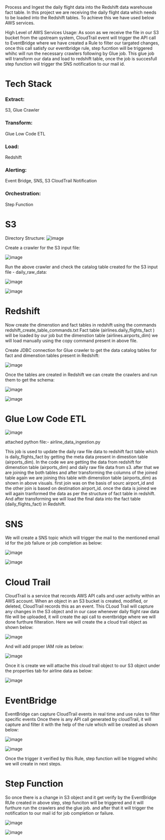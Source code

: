 Process and Ingest the daily flight data into the Redshift data warehouse fact table.
In this project we are receiving the daily flight data which needs to be loaded into the Redshift tables.
To achieve this we have used below AWS services.

High Level of AWS Services Usage: As soon as we receive the file in our S3 bucket from the upstream system, CloudTrail event will trigger the API call to EventBridge where we have created a Rule to filter our targated changes, once this call satisfy our eventbridge rule, step fucntion will be triggered whihc will run the necessary crawlers following by Glue job.
This glue job will transform our data and load to redshift table, once the job is succesfull step function will trigger the SNS notification to our mail id.

# Tech Stack


### Extract:

S3, Glue Crawler

### Transform:

Glue Low Code ETL

### Load:

Redshift

### Alerting:

Event Bridge, SNS, S3 CloudTrail Notification

### Orchestration:

Step Function

# S3

Directory Structure:
![image](https://github.com/user-attachments/assets/17814da0-6399-480b-8cc2-c0fadd0560b0)

Create a crawler for the S3 input file:

![image](https://github.com/user-attachments/assets/9dfe2cae-1164-45ee-b892-74b70cca7073)


Run the above crawler and check the catalog table created for the S3 input file - daily_raw_data:

![image](https://github.com/user-attachments/assets/a91eb6d7-12aa-431b-9ed6-d6487ea2ccf8)

![image](https://github.com/user-attachments/assets/35b98f1f-f644-4def-b533-7bf2a020e6ea)


# Redshift

Now create the dimenstion and fact tables in redshift using the commands redshift_create_table_commands.txt
Fact table (airlines.daily_flights_fact ) will be loaded by our job but the dimenstion table (airlines.airports_dim) we will load manually using the copy command present in above file.

Create JDBC connection for Glue crawler to get the data catalog tables for fact and dimenstion tables present in Redshift:

![image](https://github.com/user-attachments/assets/8dd8e2d4-b158-4d0c-8d31-dea9b9cbd7f2)

Once the tables are created in Redshift we can create the crawlers and run them to get the schema:

![image](https://github.com/user-attachments/assets/0109c753-cbb1-4668-9472-ddfef4e83adb)

![image](https://github.com/user-attachments/assets/71b6328f-b49b-4c0c-a843-48510c77c53f)


# Glue Low Code ETL

![image](https://github.com/user-attachments/assets/31821c88-8074-491d-9eb2-66d367ed9d4b)

attached python file:- airline_data_ingestion.py

This job is used to update the daily raw file data to redshift fact table which is daily_flights_fact by getting the meta data present in dimestion table (airports_dim).
In the code we are getting the data from redshift for dimenstion table (airports_dim) and daily raw file data from s3.
after that we are joining the both tables and after transforming the columns of the joined table again we are joining this table with dimenstion table (airports_dim) as shown in above visuals.
first join was on the basis of sourc airport_id and the other join is based on destination airport_id.
once the data is joined we will again tranformed the data as per the structure of fact table in redshift. And after transforming we will load the final data into the fact table (daily_flights_fact) in Redshift.


# SNS

We will create a SNS topic which will trigger the mail to the mentioned email id for the job failure or job completion as below:

![image](https://github.com/user-attachments/assets/34ba3db4-213a-45b7-a68a-20399c399a22)

![image](https://github.com/user-attachments/assets/42c9ddf2-8a83-40d4-8093-845b432e3f6e)

# Cloud Trail

CloudTrail is a service that records AWS API calls and user activity within an AWS account. When an object in an S3 bucket is created, modified, or deleted, CloudTrail records this as an event.
This CLoud Trail will capture any changes in the S3 object and in our case whenever daily flight raw data file will be uploaded, it will create the api call to eventbridge where we will done furthure filteration.
Here we will create the a cloud trail object as shown below:

![image](https://github.com/user-attachments/assets/d7fba21a-be12-4716-ab1a-de777efda3f6)

And will add proper IAM role as below:

![image](https://github.com/user-attachments/assets/c673f8c2-de90-418e-a183-4fba8ec789ff)


Once it is create we will attache this cloud trail object to our S3 object under the properties tab for airline data as below:

![image](https://github.com/user-attachments/assets/f4d71cc8-473b-464a-a8b4-a9f53a391b88)

# EventBridge

EventBridge can capture CloudTrail events in real time and use rules to filter specific events
Once there is any API call generated by cloudTrail, it will capture and filter it with the help of the rule which will be created as shown below:

![image](https://github.com/user-attachments/assets/4d285b18-5852-4e71-b6e6-155ee8ea4ced)

![image](https://github.com/user-attachments/assets/4c0a8422-b8fd-4fea-abb4-e25846429350)

Once the trigger it verified by this Rule, step function will be triggred whihc we will create in next steps.


# Step Function

So once there is a change in S3 object and it get verify by the EventBridge RUle created in above step, step funciton will be triggered and it will furthure run the crawlers and the glue job.
and after that it will trigger the notification to our mail id for job completion or failure.

![image](https://github.com/user-attachments/assets/d68f77f5-9da0-4618-9d11-904f2bf32849)

![image](https://github.com/user-attachments/assets/1cd4f58a-578e-4c10-9712-6580f51eb7bc)


